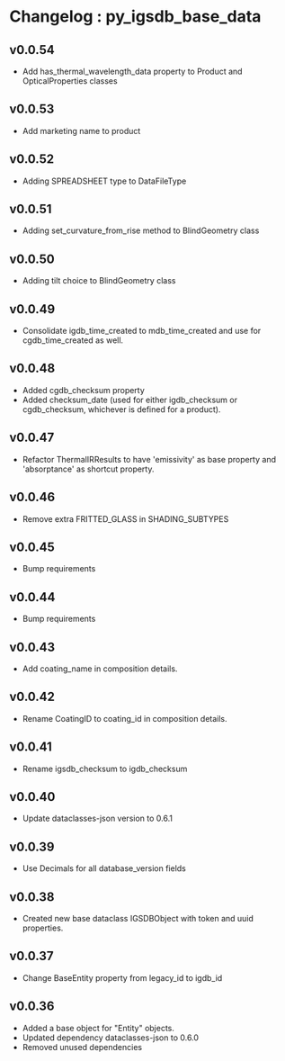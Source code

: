 # Changelog : py_igsdb_base_data

## v0.0.54

- Add has_thermal_wavelength_data property to Product and OpticalProperties classes

## v0.0.53

- Add marketing name to product 

## v0.0.52

- Adding SPREADSHEET type to DataFileType

## v0.0.51

- Adding set_curvature_from_rise method to BlindGeometry class

## v0.0.50

- Adding tilt choice to BlindGeometry class

## v0.0.49

- Consolidate igdb_time_created to mdb_time_created and use for cgdb_time_created as well.

## v0.0.48

- Added cgdb_checksum property
- Added checksum_date (used for either igdb_checksum or cgdb_checksum, whichever is defined for a product).

## v0.0.47

- Refactor ThermalIRResults to have 'emissivity' as base property and 'absorptance' as shortcut property.

## v0.0.46

- Remove extra FRITTED_GLASS in SHADING_SUBTYPES

## v0.0.45

- Bump requirements

## v0.0.44

- Bump requirements

## v0.0.43

- Add coating_name in composition details.

## v0.0.42

- Rename CoatingID to coating_id in composition details.

## v0.0.41

- Rename igsdb_checksum to igdb_checksum

## v0.0.40

- Update dataclasses-json version to 0.6.1

## v0.0.39

- Use Decimals for all database_version fields

## v0.0.38

- Created new base dataclass IGSDBObject with token and uuid properties.

## v0.0.37

- Change BaseEntity property from legacy_id to igdb_id

## v0.0.36

- Added a base object for "Entity" objects.
- Updated dependency dataclasses-json to 0.6.0
- Removed unused dependencies
